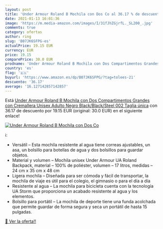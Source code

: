 ```yaml
---
layout: post
title: 'Under Armour Roland B Mochila con Dos Co al 36.17 % de descuento'
date: 2021-01-13 16:01:36
image: 'https://m.media-amazon.com/images/I/31fJhZGjrfL._SL200_.jpg'
comments: true
category: ofertas
author: ring
slug: 'B07JK6SFPG-es'
actualPrice: 19.15 EUR
currency: EUR
price: 19.15
comparePrice: 30.0 EUR
prodname: 'Under Armour Roland B Mochila con Dos Compartimentos Grandes con Cremallera  Unisex Adulto  Negro  Black/Black/Steel  002   Taglia única'
country: 'es'
flag: '🇪🇸'
buyurl: 'https://www.amazon.es/dp/B07JK6SFPG/?tag=tolees-21'
descuento: '36.17'
average: '16.127142857142857'
---
```


Está [Under Armour Roland B Mochila con Dos Compartimentos Grandes con Cremallera  Unisex Adulto  Negro  Black/Black/Steel  002   Taglia única](https://www.amazon.es/dp/B07JK6SFPG/?tag=tolees-21) con 36.17 de descuento por 19.15 EUR (original: 30.0 EUR) en el siguiente enlace!

[![Under Armour Roland B Mochila con Dos Co](https://m.media-amazon.com/images/I/31fJhZGjrfL._SL200_.jpg)](https://www.amazon.es/dp/B07JK6SFPG/?tag=tolees-21)

ℹ️:

- Versátil – Esta mochila resistente al agua tiene correas ajustables, un asa, un bolsillo para botellas de agua y dos bolsillos para guardar objetos.
- Material y volumen – Mochila unisex Under Armour UA Roland Backpack, material – 100% de poliéster, volumen – 17 litros, medidas – 24 cm x 35 cm x 48 cm
- Ligera mochila – Diseñada para ser cómoda y fácil de transportar, la mochila de viaje es útil para el colegio, el gimnasio o para el día a día
- Resistente al agua – La mochila para bicicleta cuenta con la tecnología UA Storm que proporciona un acabado resistente al agua y los elementos.
- Bolsillo para portátil – La mochila de deporte tiene una funda acolchada que permite guardar de forma segura y seca un portátil de hasta 15 pulgadas.

[🛒 Ver la oferta!!](https://www.amazon.es/dp/B07JK6SFPG/?tag=tolees-21)
